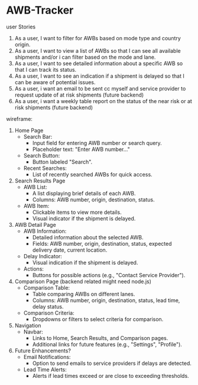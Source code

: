 # AWB-Tracker

user Stories

1. As a user, I want to filter for AWBs based on mode type and country origin.
2. As a user, I want to view a list of AWBs so that I can see all available shipments and/or i can filter based on the mode and lane.
3. As a user, I want to see detailed information about a specific AWB so that I can track its status.
4. As a user, I want to see an indication if a shipment is delayed so that I can be aware of potential issues. 
5. As a user, i want an email to be sent cc myself and service provider to request update of at risk shipments (future backend)
6. As a user, i want a weekly table report on the status of the near risk or at risk shipments (future backend)


wireframe:
1. Home Page
    * Search Bar:
        * Input field for entering AWB number or search query.
        * Placeholder text: "Enter AWB number..."
    * Search Button:
        * Button labeled "Search".
    * Recent Searches:
        * List of recently searched AWBs for quick access.
2. Search Results Page
    * AWB List:
        * A list displaying brief details of each AWB.
        * Columns: AWB number, origin, destination, status.
    * AWB Item:
        * Clickable items to view more details.
        * Visual indicator if the shipment is delayed.
3. AWB Detail Page
    * AWB Information:
        * Detailed information about the selected AWB.
        * Fields: AWB number, origin, destination, status, expected delivery date, current location.
    * Delay Indicator:
        * Visual indication if the shipment is delayed.
    * Actions:
        * Buttons for possible actions (e.g., "Contact Service Provider").
4. Comparison Page  (backend related might need node.js)
    * Comparison Table:
        * Table comparing AWBs on different lanes.
        * Columns: AWB number, origin, destination, status, lead time, delay status.
    * Comparison Criteria:
        * Dropdowns or filters to select criteria for comparison.
5. Navigation
    * Navbar:
        * Links to Home, Search Results, and Comparison pages.
        * Additional links for future features (e.g., "Settings", "Profile").
6. Future Enhancements?
    * Email Notifications:
        * Option to send emails to service providers if delays are detected.
    * Lead Time Alerts:
        * Alerts if lead times exceed or are close to exceeding thresholds.
